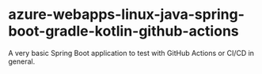 # azure-webapps-linux-java-spring-boot-gradle-kotlin-github-actions
A very basic Spring Boot application to test with GitHub Actions or CI/CD in general.

